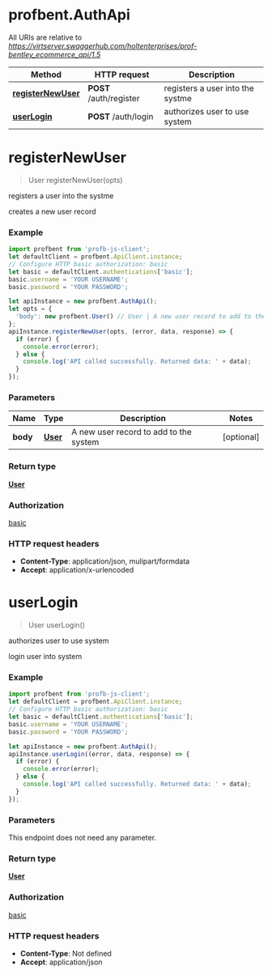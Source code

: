 # profbent.AuthApi

All URIs are relative to *https://virtserver.swaggerhub.com/holtenterprises/prof-bentley_ecommerce_api/1.5*

Method | HTTP request | Description
------------- | ------------- | -------------
[**registerNewUser**](AuthApi.md#registerNewUser) | **POST** /auth/register | registers a user into the systme
[**userLogin**](AuthApi.md#userLogin) | **POST** /auth/login | authorizes user to use system

<a name="registerNewUser"></a>
# **registerNewUser**
> User registerNewUser(opts)

registers a user into the systme

creates a new user record

### Example
```javascript
import profbent from 'profb-js-client';
let defaultClient = profbent.ApiClient.instance;
// Configure HTTP basic authorization: basic
let basic = defaultClient.authentications['basic'];
basic.username = 'YOUR USERNAME';
basic.password = 'YOUR PASSWORD';

let apiInstance = new profbent.AuthApi();
let opts = { 
  'body': new profbent.User() // User | A new user record to add to the system
};
apiInstance.registerNewUser(opts, (error, data, response) => {
  if (error) {
    console.error(error);
  } else {
    console.log('API called successfully. Returned data: ' + data);
  }
});
```

### Parameters

Name | Type | Description  | Notes
------------- | ------------- | ------------- | -------------
 **body** | [**User**](User.md)| A new user record to add to the system | [optional] 

### Return type

[**User**](User.md)

### Authorization

[basic](../README.md#basic)

### HTTP request headers

 - **Content-Type**: application/json, mulipart/formdata
 - **Accept**: application/x-urlencoded

<a name="userLogin"></a>
# **userLogin**
> User userLogin()

authorizes user to use system

login user into system

### Example
```javascript
import profbent from 'profb-js-client';
let defaultClient = profbent.ApiClient.instance;
// Configure HTTP basic authorization: basic
let basic = defaultClient.authentications['basic'];
basic.username = 'YOUR USERNAME';
basic.password = 'YOUR PASSWORD';

let apiInstance = new profbent.AuthApi();
apiInstance.userLogin((error, data, response) => {
  if (error) {
    console.error(error);
  } else {
    console.log('API called successfully. Returned data: ' + data);
  }
});
```

### Parameters
This endpoint does not need any parameter.

### Return type

[**User**](User.md)

### Authorization

[basic](../README.md#basic)

### HTTP request headers

 - **Content-Type**: Not defined
 - **Accept**: application/json

